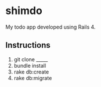 # shimdo

My todo app developed using Rails 4. 

## Instructions

1. git clone _____
2. bundle install
3. rake db:create
4. rake db:migrate